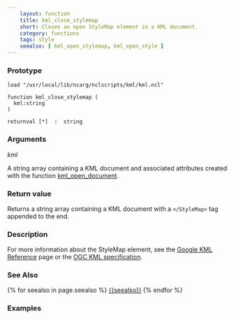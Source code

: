 ```yaml
---
    layout: function
    title: kml_close_stylemap
    short: Closes an open StyleMap element in a KML document.
    category: functions
    tags: style
    seealso: [ kml_open_stylemap, kml_open_style ]
---
```


### Prototype

<pre><code>load "/usr/local/lib/ncarg/nclscripts/kml/kml.ncl"

function kml_close_stylemap (
  kml:string
)

returnval [*]  :  string
</code></pre>

### Arguments
*kml*

A string array containing a KML document and associated attributes created with the function [kml_open_document](functions/kml_open_document.html).

### Return value

Returns a string array containing a KML document with a ``</StyleMap>`` tag appended to the end.

### Description

For more information about the StyleMap element, see the [Google KML Reference](https://developers.google.com/kml/documentation/kmlreference#stylemap) page or the [OGC KML specification](http://www.opengeospatial.org/standards/kml/).

### See Also

{% for seealso in page.seealso %}
[{{seealso}}](functions/{{seealso}}.html)
{% endfor %}

### Examples


